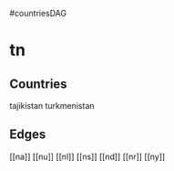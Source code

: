 #countriesDAG
# tn

## Countries
tajikistan
turkmenistan

## Edges
[[na]]
[[nu]]
[[nl]]
[[ns]]
[[nd]]
[[nr]]
[[ny]]
